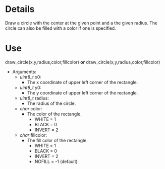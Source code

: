 # Details #

Draw a circle with the center at the given point and a the given radius. The circle can also be filled with a color if one is specified.

# Use #

draw\_circle(x,y,radius,color,fillcolor) **or** draw\_circle(x,y,radius,color,fillcolor)
  * Arguments:
    * _uint8\_t_ x0:
      * The x coordinate of upper left corner of the rectangle.
    * _uint8\_t_ y0:
      * The y coordinate of upper left corner of the rectangle.
    * _uint8\_t_ radius:
      * The radius of the circle.
    * _char_ color:
      * The color of the rectangle.
        * WHITE = 1
        * BLACK = 0
        * INVERT = 2
    * _char_ fillcolor:
      * The fill color of the rectangle.
        * WHITE = 1
        * BLACK = 0
        * INVERT = 2
        * NOFILL = -1 (default)